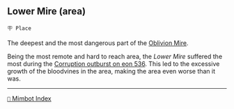 ## Lower Mire (area)

`🪧 Place`

The deepest and the most dangerous part of the [Oblivion Mire](<https://zeithalt.github.io/r/oblivion_mire.html>).

Being the most remote and hard to reach area, the *Lower Mire* suffered the most during the [Corruption outburst on eon 536](<https://zeithalt.github.io/t/#eon0536>). This led to the excessive growth of the bloodvines in the area, making the area even worse than it was.


-----
[`📑` Mimbot Index](<https://zeithalt.github.io/r/#8870>)
<!---
keywords: oblivion, bloodvines
aliases: 
-->